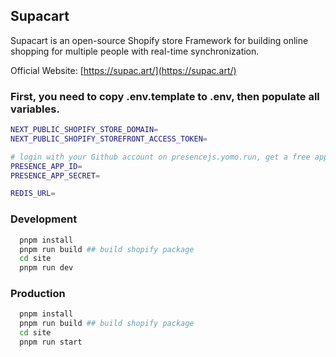 ## Supacart

Supacart is an open-source Shopify store Framework for building online shopping for multiple people with real-time synchronization.

Official Website: [https://supac.art/](https://supac.art/)

### First, you need to copy .env.template to .env, then populate all variables.

```bash
NEXT_PUBLIC_SHOPIFY_STORE_DOMAIN=
NEXT_PUBLIC_SHOPIFY_STOREFRONT_ACCESS_TOKEN=

# login with your Github account on presencejs.yomo.run, get a free app_id and app_secret. Detail see https://github.com/yomorun/presencejs.
PRESENCE_APP_ID=
PRESENCE_APP_SECRET=

REDIS_URL=
```

### Development

```bash
  pnpm install
  pnpm run build ## build shopify package
  cd site
  pnpm run dev

```

### Production

```bash
  pnpm install
  pnpm run build ## build shopify package
  cd site
  pnpm run start

```
